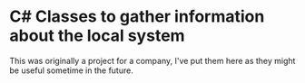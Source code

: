 # C# Classes to gather information about the local system

This was originally a project for a company, I've put them here as they might be useful sometime in the future.

